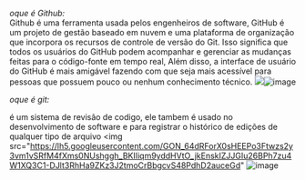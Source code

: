 *oque é Github:*  
Github é uma ferramenta usada pelos engenheiros de software, GitHub é um projeto de gestão baseado em nuvem e uma plataforma de organização que incorpora os recursos de controle de versão do Git. 
Isso significa que todos os usuários do GitHub podem acompanhar e gerenciar as mudanças feitas para o código-fonte em tempo real, Além disso, a interface de usuário do GitHub é mais amigável 
fazendo com que seja mais acessível para pessoas que possuem pouco ou nenhum conhecimento técnico. 
<img src="https://encrypted-tbn0.gstatic.com/images?q=tbn:ANd9GcSS4UJP8NHuKjQ34J-SqrUsOkUn4LgI4TQwFA3vAtqkvw&amp;s" />![image](https://github.com/alyrdx29/aula-git2/assets/165078221/ea5dfbc3-a561-41a9-a89f-aae6e877c89f)

*oque é git:* 

é um sistema de revisão de codigo, ele tambem é usado no desenvolvimento de software e para  registrar o histórico de edições de qualquer tipo de arquivo 
<img src="https://lh5.googleusercontent.com/GON_64dRForX0sHEEPo3Ftwzs2y3vm1vSRfM4fXms0NUshggh_BKIIiqm9yddHVtO_jkEnskIZJJGIu26BPh7zu4W1XQ3C1-DJlt3RhHa9ZKz3J2tmoCrBbgcvS48PdhD2auceGd" ![image](https://github.com/alyrdx29/aula-git2/assets/165078221/ed4d03cf-e7dd-4f08-9cff-b60dcb63123d)
